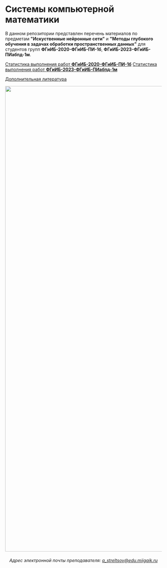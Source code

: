 # Системы компьютерной математики

В данном репозитории представлен перечень материалов по предметам **"Искуственные нейронные сети"** и **"Методы глубокого обучения в задачах обработки пространственных данных"** для студентов групп **ФГиИБ-2020-ФГиИБ-ПИ-1б**, **ФГиИБ-2023-ФГиИБ-ПИабпд-1м**.

[Статистика выполнения работ **ФГиИБ-2020-ФГиИБ-ПИ-1б**](https://docs.google.com/)
[Статистика выполнения работ **ФГиИБ-2023-ФГиИБ-ПИабпд-1м**](https://docs.google.com/)


[Дополнительная литература](https://cloud.mail.ru/public/veX3/Aasf7g7U8)


<div id="header" align="center">
<!--   <img src="https://media.giphy.com/media/v1.Y2lkPTc5MGI3NjExd210MjBvdW80OXZlMTIyZTV1YmtvNWxtb3NxZmc3amYxZW5rM3c3biZlcD12MV9pbnRlcm5hbF9naWZfYnlfaWQmY3Q9Zw/7HAm2aWDviqeQ/giphy.gif" width="150"/> -->
  <img src="https://i.giphy.com/7HAm2aWDviqeQ.webp" width="1500"/>
<!--   <img src="https://media.giphy.com/media/v1.Y2lkPTc5MGI3NjExd210MjBvdW80OXZlMTIyZTV1YmtvNWxtb3NxZmc3amYxZW5rM3c3biZlcD12MV9pbnRlcm5hbF9naWZfYnlfaWQmY3Q9Zw/7HAm2aWDviqeQ/giphy.gif" width="125"/>
</div> -->

###### Адрес электронной почты преподавателя: a_streltsov@edu.miigaik.ru
